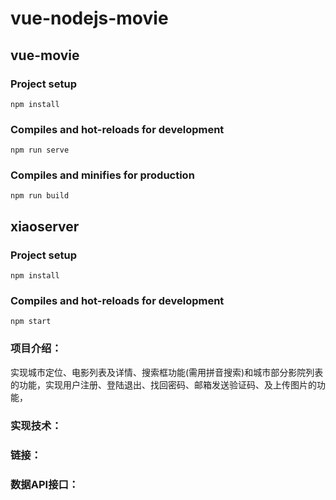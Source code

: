 # vue-nodejs-movie
## vue-movie
### Project setup
```
npm install
```

### Compiles and hot-reloads for development
```
npm run serve
```

### Compiles and minifies for production
```
npm run build
```

## xiaoserver
### Project setup
```
npm install
```

### Compiles and hot-reloads for development
```
npm start
```
### 项目介绍：
实现城市定位、电影列表及详情、搜索框功能(需用拼音搜索)和城市部分影院列表的功能，实现用户注册、登陆退出、找回密码、邮箱发送验证码、及上传图片的功能，
### 实现技术：
### 链接：
### 数据API接口：
